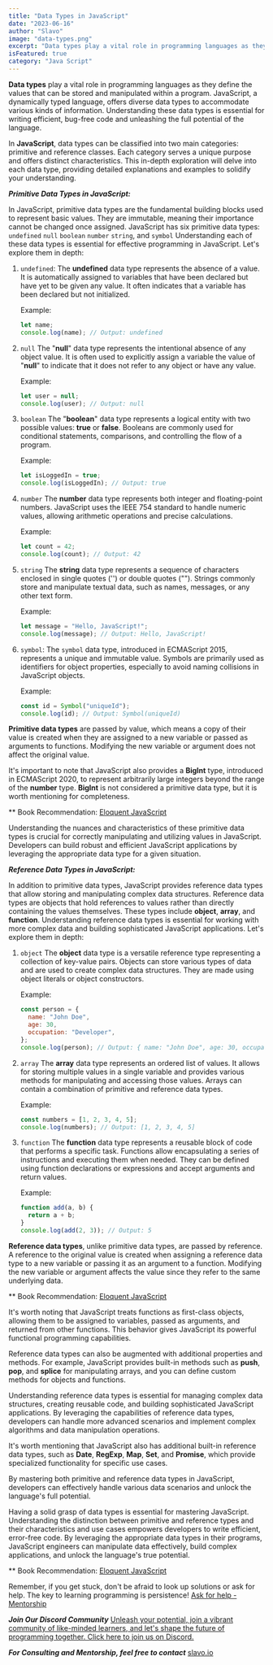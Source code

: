```yaml
---
title: "Data Types in JavaScript"
date: "2023-06-16"
author: "Slavo"
image: "data-types.png"
excerpt: "Data types play a vital role in programming languages as they define the values that can be stored and manipulated within a program. JavaScript..."
isFeatured: true
category: "Java Script"
---
```


**Data types** play a vital role in programming languages as they define the values that can be stored and manipulated within a program. JavaScript, a dynamically typed language, offers diverse data types to accommodate various kinds of information. Understanding these data types is essential for writing efficient, bug-free code and unleashing the full potential of the language.

In **JavaScript**, data types can be classified into two main categories: primitive and reference classes. Each category serves a unique purpose and offers distinct characteristics. This in-depth exploration will delve into each data type, providing detailed explanations and examples to solidify your understanding.

**_Primitive Data Types in JavaScript:_**

In JavaScript, primitive data types are the fundamental building blocks used to represent basic values. They are immutable, meaning their importance cannot be changed once assigned. JavaScript has six primitive data types: `undefined` `null` `boolean` `number` `string`, and `symbol` Understanding each of these data types is essential for effective programming in JavaScript. Let's explore them in depth:

1. `undefined`:
   The **undefined** data type represents the absence of a value. It is automatically assigned to variables that have been declared but have yet to be given any value. It often indicates that a variable has been declared but not initialized.

   Example:

   ```javascript
   let name;
   console.log(name); // Output: undefined
   ```

2. `null`
   The "**null**" data type represents the intentional absence of any object value. It is often used to explicitly assign a variable the value of "**null**" to indicate that it does not refer to any object or have any value.

   Example:

   ```javascript
   let user = null;
   console.log(user); // Output: null
   ```

3. `boolean`
   The "**boolean**" data type represents a logical entity with two possible values: **true** or **false**. Booleans are commonly used for conditional statements, comparisons, and controlling the flow of a program.

   Example:

   ```javascript
   let isLoggedIn = true;
   console.log(isLoggedIn); // Output: true
   ```

4. `number`
   The **number** data type represents both integer and floating-point numbers. JavaScript uses the IEEE 754 standard to handle numeric values, allowing arithmetic operations and precise calculations.

   Example:

   ```javascript
   let count = 42;
   console.log(count); // Output: 42
   ```

5. `string`
   The **string** data type represents a sequence of characters enclosed in single quotes ('') or double quotes (""). Strings commonly store and manipulate textual data, such as names, messages, or any other text form.

   Example:

   ```javascript
   let message = "Hello, JavaScript!";
   console.log(message); // Output: Hello, JavaScript!
   ```

6. `symbol`:
   The `symbol` data type, introduced in ECMAScript 2015, represents a unique and immutable value. Symbols are primarily used as identifiers for object properties, especially to avoid naming collisions in JavaScript objects.

   Example:

   ```javascript
   const id = Symbol("uniqueId");
   console.log(id); // Output: Symbol(uniqueId)
   ```

**Primitive data types** are passed by value, which means a copy of their value is created when they are assigned to a new variable or passed as arguments to functions. Modifying the new variable or argument does not affect the original value.

It's important to note that JavaScript also provides a **BigInt** type, introduced in ECMAScript 2020, to represent arbitrarily large integers beyond the range of the **number** type. **BigInt** is not considered a primitive data type, but it is worth mentioning for completeness.

\*\* Book Recommendation: [Eloquent JavaScript](https://amzn.to/44UeeZ6)

Understanding the nuances and characteristics of these primitive data types is crucial for correctly manipulating and utilizing values in JavaScript. Developers can build robust and efficient JavaScript applications by leveraging the appropriate data type for a given situation.

**_Reference Data Types in JavaScript:_**

In addition to primitive data types, JavaScript provides reference data types that allow storing and manipulating complex data structures. Reference data types are objects that hold references to values rather than directly containing the values themselves. These types include **object**, **array**, and **function**. Understanding reference data types is essential for working with more complex data and building sophisticated JavaScript applications. Let's explore them in depth:

1. `object`
   The **object** data type is a versatile reference type representing a collection of key-value pairs. Objects can store various types of data and are used to create complex data structures. They are made using object literals or object constructors.

   Example:

   ```javascript
   const person = {
     name: "John Doe",
     age: 30,
     occupation: "Developer",
   };
   console.log(person); // Output: { name: "John Doe", age: 30, occupation: "Developer" }
   ```

2. `array`
   The **array** data type represents an ordered list of values. It allows for storing multiple values in a single variable and provides various methods for manipulating and accessing those values. Arrays can contain a combination of primitive and reference data types.

   Example:

   ```javascript
   const numbers = [1, 2, 3, 4, 5];
   console.log(numbers); // Output: [1, 2, 3, 4, 5]
   ```

3. `function`
   The **function** data type represents a reusable block of code that performs a specific task. Functions allow encapsulating a series of instructions and executing them when needed. They can be defined using function declarations or expressions and accept arguments and return values.

   Example:

   ```javascript
   function add(a, b) {
     return a + b;
   }
   console.log(add(2, 3)); // Output: 5
   ```

**Reference data types**, unlike primitive data types, are passed by reference. A reference to the original value is created when assigning a reference data type to a new variable or passing it as an argument to a function. Modifying the new variable or argument affects the value since they refer to the same underlying data.

\*\* Book Recommendation: [Eloquent JavaScript](https://amzn.to/44UeeZ6)

It's worth noting that JavaScript treats functions as first-class objects, allowing them to be assigned to variables, passed as arguments, and returned from other functions. This behavior gives JavaScript its powerful functional programming capabilities.

Reference data types can also be augmented with additional properties and methods. For example, JavaScript provides built-in methods such as **push**, **pop**, and **splice** for manipulating arrays, and you can define custom methods for objects and functions.

Understanding reference data types is essential for managing complex data structures, creating reusable code, and building sophisticated JavaScript applications. By leveraging the capabilities of reference data types, developers can handle more advanced scenarios and implement complex algorithms and data manipulation operations.

It's worth mentioning that JavaScript also has additional built-in reference data types, such as **Date**, **RegExp**, **Map**, **Set**, and **Promise**, which provide specialized functionality for specific use cases.

By mastering both primitive and reference data types in JavaScript, developers can effectively handle various data scenarios and unlock the language's full potential.

Having a solid grasp of data types is essential for mastering JavaScript. Understanding the distinction between primitive and reference types and their characteristics and use cases empowers developers to write efficient, error-free code. By leveraging the appropriate data types in their programs, JavaScript engineers can manipulate data effectively, build complex applications, and unlock the language's true potential.

\*\* Book Recommendation: [Eloquent JavaScript](https://amzn.to/44UeeZ6)

Remember, if you get stuck, don't be afraid to look up solutions or ask for help. The key to learning programming is persistence! [Ask for help - Mentorship](/contact)

**_Join Our Discord Community_** [Unleash your potential, join a vibrant community of like-minded learners, and let's shape the future of programming together. Click here to join us on Discord.](https://discord.gg/aN9Pgzz2)

**_For Consulting and Mentorship, feel free to contact_** [slavo.io](/contact)
